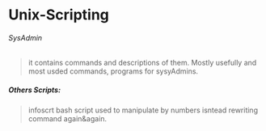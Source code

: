 # Unix-Scripting



###### SysAdmin 
>it contains commands and descriptions of them. Mostly usefully and most usded commands, programs for sysyAdmins.

##### Others Scripts:
>infoscrt bash script used to manipulate by numbers isntead rewriting command again&again.
